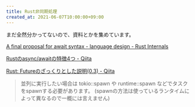 ```yaml
---
title: Rust非同期処理
created_at: 2021-06-07T10:00:00+09:00
---
```


まだ全然分かってないので、資料とかを集めています。

[A final proposal for await syntax - language design - Rust Internals](https://internals.rust-lang.org/t/a-final-proposal-for-await-syntax/10021/16)

[Rustのasync/awaitの特徴4つ - Qiita](https://qiita.com/qnighy/items/05c38f73ef4b9e487ced)

[Rust: Futureのざっくりとした説明(0.3) - Qiita](https://qiita.com/OvQ/items/efb5e38b81d86521b9c8)

> 並列に実行したい場合は tokio::spawn や runtime::spawn などでタスクをspawnする必要があります。 (spawnの方法は使っているランタイムによって異なるので一概には言えません)
